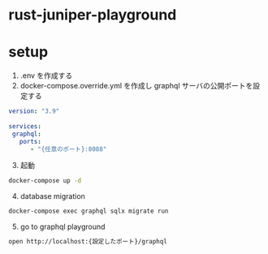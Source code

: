 # rust-juniper-playground

# setup
1. .env を作成する
2. docker-compose.override.yml を作成し graphql サーバの公開ポートを設定する
  ```yml
  version: "3.9"
   
  services:
   graphql:
     ports:
        - "{任意のポート}:8088"
  ```
3. 起動
  ```bash
  docker-compose up -d
  ```
4. database migration
  ```bash
  docker-compose exec graphql sqlx migrate run
  ```
5. go to graphql playground
  ```bash
  open http://localhost:{設定したポート}/graphql
  ```
